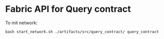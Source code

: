 # Fabric API for Query contract


To init network:
```
bash start_network.sh ./artifacts/src/query_contract/ query_contract
```
